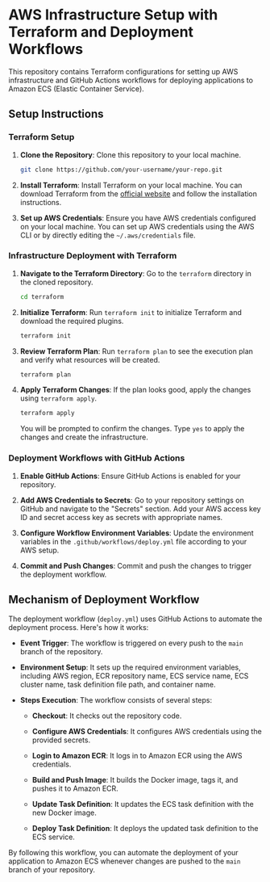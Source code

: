 # AWS Infrastructure Setup with Terraform and Deployment Workflows

This repository contains Terraform configurations for setting up AWS infrastructure and GitHub Actions workflows for deploying applications to Amazon ECS (Elastic Container Service).

## Setup Instructions

### Terraform Setup

1. **Clone the Repository**: Clone this repository to your local machine.

    ```bash
    git clone https://github.com/your-username/your-repo.git
    ```

2. **Install Terraform**: Install Terraform on your local machine. You can download Terraform from the [official website](https://www.terraform.io/downloads.html) and follow the installation instructions.

3. **Set up AWS Credentials**: Ensure you have AWS credentials configured on your local machine. You can set up AWS credentials using the AWS CLI or by directly editing the `~/.aws/credentials` file.

### Infrastructure Deployment with Terraform

1. **Navigate to the Terraform Directory**: Go to the `terraform` directory in the cloned repository.

    ```bash
    cd terraform
    ```

2. **Initialize Terraform**: Run `terraform init` to initialize Terraform and download the required plugins.

    ```bash
    terraform init
    ```

3. **Review Terraform Plan**: Run `terraform plan` to see the execution plan and verify what resources will be created.

    ```bash
    terraform plan
    ```

4. **Apply Terraform Changes**: If the plan looks good, apply the changes using `terraform apply`.

    ```bash
    terraform apply
    ```

    You will be prompted to confirm the changes. Type `yes` to apply the changes and create the infrastructure.

### Deployment Workflows with GitHub Actions

1. **Enable GitHub Actions**: Ensure GitHub Actions is enabled for your repository.

2. **Add AWS Credentials to Secrets**: Go to your repository settings on GitHub and navigate to the "Secrets" section. Add your AWS access key ID and secret access key as secrets with appropriate names.

3. **Configure Workflow Environment Variables**: Update the environment variables in the `.github/workflows/deploy.yml` file according to your AWS setup.

4. **Commit and Push Changes**: Commit and push the changes to trigger the deployment workflow.

## Mechanism of Deployment Workflow

The deployment workflow (`deploy.yml`) uses GitHub Actions to automate the deployment process. Here's how it works:

- **Event Trigger**: The workflow is triggered on every push to the `main` branch of the repository.

- **Environment Setup**: It sets up the required environment variables, including AWS region, ECR repository name, ECS service name, ECS cluster name, task definition file path, and container name.

- **Steps Execution**: The workflow consists of several steps:

  - **Checkout**: It checks out the repository code.
  
  - **Configure AWS Credentials**: It configures AWS credentials using the provided secrets.
  
  - **Login to Amazon ECR**: It logs in to Amazon ECR using the AWS credentials.
  
  - **Build and Push Image**: It builds the Docker image, tags it, and pushes it to Amazon ECR.
  
  - **Update Task Definition**: It updates the ECS task definition with the new Docker image.
  
  - **Deploy Task Definition**: It deploys the updated task definition to the ECS service.
  
By following this workflow, you can automate the deployment of your application to Amazon ECS whenever changes are pushed to the `main` branch of your repository.
